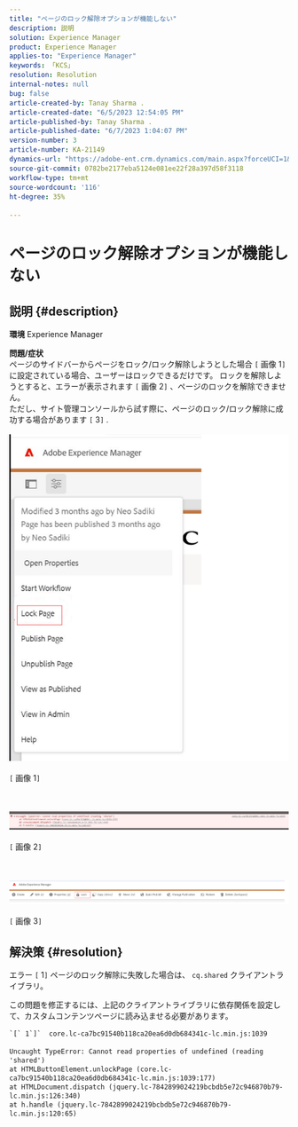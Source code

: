 ```yaml
---
title: "ページのロック解除オプションが機能しない"
description: 説明
solution: Experience Manager
product: Experience Manager
applies-to: "Experience Manager"
keywords: 「KCS」
resolution: Resolution
internal-notes: null
bug: false
article-created-by: Tanay Sharma .
article-created-date: "6/5/2023 12:54:05 PM"
article-published-by: Tanay Sharma .
article-published-date: "6/7/2023 1:04:07 PM"
version-number: 3
article-number: KA-21149
dynamics-url: "https://adobe-ent.crm.dynamics.com/main.aspx?forceUCI=1&pagetype=entityrecord&etn=knowledgearticle&id=cf70090a-a003-ee11-8f6e-6045bd0065b6"
source-git-commit: 0782be2177eba5124e081ee22f28a397d58f3118
workflow-type: tm+mt
source-wordcount: '116'
ht-degree: 35%

---
```


# ページのロック解除オプションが機能しない

## 説明 {#description}

<b>環境</b>
Experience Manager


<b>問題/症状</b><br>ページのサイドバーからページをロック/ロック解除しようとした場合 `[` 画像 1`]` に設定されている場合、ユーザーはロックできるだけです。 ロックを解除しようとすると、エラーが表示されます `[` 画像 2`]` 、ページのロックを解除できません。 <br>ただし、サイト管理コンソールから試す際に、ページのロック/ロック解除に成功する場合があります `[` 3`]` .<br><br>![](assets/___d770090a-a003-ee11-8f6e-6045bd0065b6___.png)<br><br>`[` 画像 1`]` <br><br> <br><br>![](assets/___dd70090a-a003-ee11-8f6e-6045bd0065b6___.png)<br><br>`[` 画像 2`]` <br><br> <br><br>![](assets/___df70090a-a003-ee11-8f6e-6045bd0065b6___.png)<br><br>`[` 画像 3`]` <br>

## 解決策 {#resolution}


エラー `[` 1`]`  ページのロック解除に失敗した場合は、 `cq.shared` クライアントライブラリ。

この問題を修正するには、上記のクライアントライブラリに依存関係を設定して、カスタムコンテンツページに読み込ませる必要があります。




```
`[` 1`]`  core.lc-ca7bc91540b118ca20ea6d0db684341c-lc.min.js:1039

Uncaught TypeError: Cannot read properties of undefined (reading 'shared')
at HTMLButtonElement.unlockPage (core.lc-ca7bc91540b118ca20ea6d0db684341c-lc.min.js:1039:177)
at HTMLDocument.dispatch (jquery.lc-7842899024219bcbdb5e72c946870b79-lc.min.js:126:340)
at h.handle (jquery.lc-7842899024219bcbdb5e72c946870b79-lc.min.js:120:65)
```



